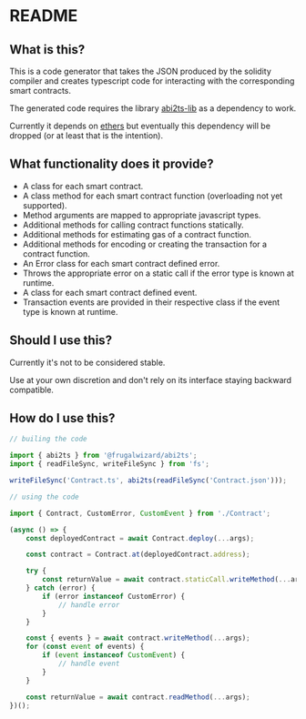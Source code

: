 # README

## What is this?

This is a code generator that takes the JSON produced by the solidity compiler and creates typescript code for interacting with the corresponding smart contracts.

The generated code requires the library [abi2ts-lib](https://github.com/Frugal-Wizard/abi2ts-lib) as a dependency to work.

Currently it depends on [ethers](https://github.com/ethers-io/ethers.js/) but eventually this dependency will be dropped (or at least that is the intention).

## What functionality does it provide?

* A class for each smart contract.
* A class method for each smart contract function (overloading not yet supported).
* Method arguments are mapped to appropriate javascript types.
* Additional methods for calling contract functions statically.
* Additional methods for estimating gas of a contract function.
* Additional methods for encoding or creating the transaction for a contract function.
* An Error class for each smart contract defined error.
* Throws the appropriate error on a static call if the error type is known at runtime.
* A class for each smart contract defined event.
* Transaction events are provided in their respective class if the event type is known at runtime.

## Should I use this?

Currently it's not to be considered stable.

Use at your own discretion and don't rely on its interface staying backward compatible.

## How do I use this?

```typescript
// builing the code

import { abi2ts } from '@frugalwizard/abi2ts';
import { readFileSync, writeFileSync } from 'fs';

writeFileSync('Contract.ts', abi2ts(readFileSync('Contract.json')));

// using the code

import { Contract, CustomError, CustomEvent } from './Contract';

(async () => {
    const deployedContract = await Contract.deploy(...args);

    const contract = Contract.at(deployedContract.address);

    try {
        const returnValue = await contract.staticCall.writeMethod(...args);
    } catch (error) {
        if (error instanceof CustomError) {
            // handle error
        }
    }

    const { events } = await contract.writeMethod(...args);
    for (const event of events) {
        if (event instanceof CustomEvent) {
            // handle event
        }
    }

    const returnValue = await contract.readMethod(...args);
})();
```
